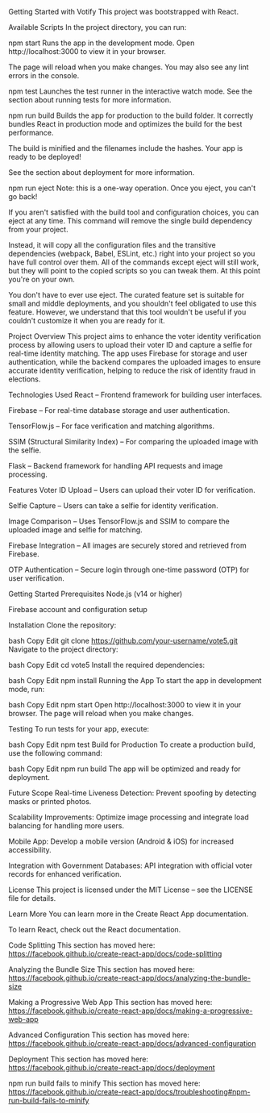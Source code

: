Getting Started with Votify
This project was bootstrapped with React.

Available Scripts
In the project directory, you can run:

npm start
Runs the app in the development mode.
Open http://localhost:3000 to view it in your browser.

The page will reload when you make changes.
You may also see any lint errors in the console.

npm test
Launches the test runner in the interactive watch mode.
See the section about running tests for more information.

npm run build
Builds the app for production to the build folder.
It correctly bundles React in production mode and optimizes the build for the best performance.

The build is minified and the filenames include the hashes.
Your app is ready to be deployed!

See the section about deployment for more information.

npm run eject
Note: this is a one-way operation. Once you eject, you can't go back!

If you aren't satisfied with the build tool and configuration choices, you can eject at any time. This command will remove the single build dependency from your project.

Instead, it will copy all the configuration files and the transitive dependencies (webpack, Babel, ESLint, etc.) right into your project so you have full control over them. All of the commands except eject will still work, but they will point to the copied scripts so you can tweak them. At this point you're on your own.

You don't have to ever use eject. The curated feature set is suitable for small and middle deployments, and you shouldn't feel obligated to use this feature. However, we understand that this tool wouldn't be useful if you couldn't customize it when you are ready for it.

Project Overview
This project aims to enhance the voter identity verification process by allowing users to upload their voter ID and capture a selfie for real-time identity matching. The app uses Firebase for storage and user authentication, while the backend compares the uploaded images to ensure accurate identity verification, helping to reduce the risk of identity fraud in elections.

Technologies Used
React – Frontend framework for building user interfaces.

Firebase – For real-time database storage and user authentication.

TensorFlow.js – For face verification and matching algorithms.

SSIM (Structural Similarity Index) – For comparing the uploaded image with the selfie.

Flask – Backend framework for handling API requests and image processing.

Features
Voter ID Upload – Users can upload their voter ID for verification.

Selfie Capture – Users can take a selfie for identity verification.

Image Comparison – Uses TensorFlow.js and SSIM to compare the uploaded image and selfie for matching.

Firebase Integration – All images are securely stored and retrieved from Firebase.

OTP Authentication – Secure login through one-time password (OTP) for user verification.

Getting Started
Prerequisites
Node.js (v14 or higher)

Firebase account and configuration setup

Installation
Clone the repository:

bash
Copy
Edit
git clone https://github.com/your-username/vote5.git
Navigate to the project directory:

bash
Copy
Edit
cd vote5
Install the required dependencies:

bash
Copy
Edit
npm install
Running the App
To start the app in development mode, run:

bash
Copy
Edit
npm start
Open http://localhost:3000 to view it in your browser. The page will reload when you make changes.

Testing
To run tests for your app, execute:

bash
Copy
Edit
npm test
Build for Production
To create a production build, use the following command:

bash
Copy
Edit
npm run build
The app will be optimized and ready for deployment.

Future Scope
Real-time Liveness Detection: Prevent spoofing by detecting masks or printed photos.

Scalability Improvements: Optimize image processing and integrate load balancing for handling more users.

Mobile App: Develop a mobile version (Android & iOS) for increased accessibility.

Integration with Government Databases: API integration with official voter records for enhanced verification.

License
This project is licensed under the MIT License – see the LICENSE file for details.

Learn More
You can learn more in the Create React App documentation.

To learn React, check out the React documentation.

Code Splitting
This section has moved here: https://facebook.github.io/create-react-app/docs/code-splitting

Analyzing the Bundle Size
This section has moved here: https://facebook.github.io/create-react-app/docs/analyzing-the-bundle-size

Making a Progressive Web App
This section has moved here: https://facebook.github.io/create-react-app/docs/making-a-progressive-web-app

Advanced Configuration
This section has moved here: https://facebook.github.io/create-react-app/docs/advanced-configuration

Deployment
This section has moved here: https://facebook.github.io/create-react-app/docs/deployment

npm run build fails to minify
This section has moved here: https://facebook.github.io/create-react-app/docs/troubleshooting#npm-run-build-fails-to-minify

